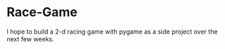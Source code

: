 # Race-Game
I hope to build a 2-d racing game with pygame as a side project over the next few weeks.
